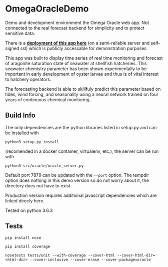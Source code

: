 # OmegaOracleDemo

Demo and development environment the Omega Oracle web app. Not connected to the real 
forecast backend for simplicity and to protect sensitive data.

There is a [__deployment of this app here__](https://oracle.cameronpallen.com/netarts#) (on a semi-reliable server and self-signed ssl) 
 which is publicly accessable 
for demonstration purposes.

This app was built to display time series of real time monitoring and forecast
of aragonite saturation state of seawater at shellfish hatcheries.
This seawater chemistry parameter has been shown experimentally to be important
in early development of oyster larvae and thus is of vital interest to hatchery
operators.

The forecasting backend is able to skillfuly predict this parameter based on
tides, wind forcing, and seasonality using a neural network trained on four
years of continuous chemical monitoring.

## Build Info

The only dependencies are the python libraries listed in setup.py and can be
installed with 

```python3 setup.py install``` 

(recomended in a docker container,
virtualenv, etc.), the server
can be run with 

```python3 src/oracle/oracle_server.py```

Default port 7879 can be
updated with the `--port` option. The tempdir option does nothing in this demo
version so do not worry about it, the directory does not have to exist.

Production version requires additional javascript dependencies which are linked
direcly here.

Tested on python 3.6.3

## Tests

```pip install nose```

```pip install coverage```

```nosetests tests/unit --with-coverage --cover-html --cover-html-dir=<html-dir> --cover-inclusive --cover-erase --cover-package=oracle```

